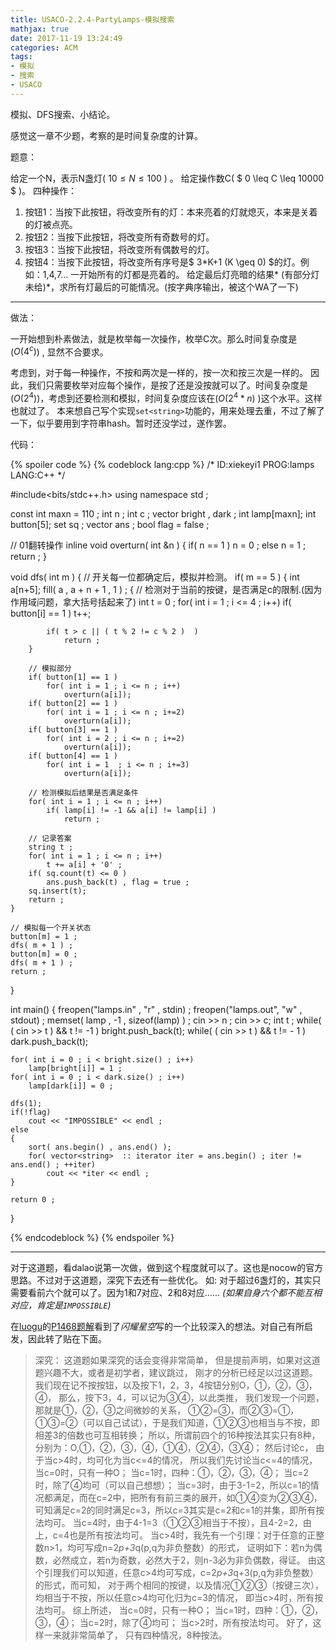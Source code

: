 ```yaml
---
title: USACO-2.2.4-PartyLamps-模拟搜索
mathjax: true 
date: 2017-11-19 13:24:49
categories: ACM
tags:
- 模拟
- 搜索
- USACO
---
```


模拟、DFS搜索、小结论。

感觉这一章不少题，考察的是时间复杂度的计算。
<!--more-->


题意：

给定一个N，表示N盏灯( $10 \leq N \leq 100$ ) 。
给定操作数C( $ 0 \leq C \leq 10000 $ )。
四种操作：
1. 按钮1：当按下此按钮，将改变所有的灯：本来亮着的灯就熄灭，本来是关着的灯被点亮。
2. 按钮2：当按下此按钮，将改变所有奇数号的灯。
3. 按钮3：当按下此按钮，将改变所有偶数号的灯。
4. 按钮4：当按下此按钮，将改变所有序号是$ 3\*K+1 (K \geq 0) $的灯。例如：1,4,7...
一开始所有的灯都是亮着的。
给定最后灯亮暗的结果* (有部分灯未给)*，求所有灯最后的可能情况。(按字典序输出，被这个WA了一下)

-----
做法：

一开始想到朴素做法，就是枚举每一次操作，枚举C次。那么时间复杂度是($O(4^c)$) , 显然不合要求。

考虑到，对于每一种操作，不按和两次是一样的，按一次和按三次是一样的。
因此，我们只需要枚举对应每个操作，是按了还是没按就可以了。时间复杂度是($O(2^4)$)，考虑到还要检测和模拟，时间复杂度应该在($O(2^4 * n )$ )这个水平。这样也就过了。
本来想自己写个实现`set<string>`功能的，用来处理去重，不过了解了一下，似乎要用到字符串hash。暂时还没学过，遂作罢。

代码：

{% spoiler code %}
{% codeblock lang:cpp %} 
/*
ID:xiekeyi1
PROG:lamps
LANG:C++
 */

#include<bits/stdc++.h>
using namespace std ;

const int maxn = 110 ; 
int n ;
int c ;
vector<int> bright , dark ; 
int lamp[maxn]; 
int button[5];
set<string> sq ; 
vector<string> ans ; 
bool flag = false ; 

// 01翻转操作
inline void overturn( int &n )
{
	if( n == 1 )
		n = 0 ;
	else 
		n = 1 ; 
	return ;
}

void dfs( int m )
{
	// 开关每一位都确定后，模拟并检测。
	if( m == 5 )
	{
		int a[n+5];
		fill( a , a + n + 1 , 1 ) ; 
		{
		// 检测对于当前的按键，是否满足c的限制.(因为作用域问题，拿大括号括起来了) 
			int t = 0  ;
			for( int i = 1 ; i <= 4 ; i++)
				if( button[i] == 1 )
					t++;
		 
			if( t > c || ( t % 2 != c % 2 )  )
				return ;
		}
		
		// 模拟部分
		if( button[1] == 1 )
			for( int i = 1 ; i <= n ; i++)
				overturn(a[i]);
		if( button[2] == 1 )
			for( int i = 1 ; i <= n ; i+=2)
				overturn(a[i]);
		if( button[3] == 1 )
			for( int i = 2 ; i <= n ; i+=2)
				overturn(a[i]);
		if( button[4] == 1 )
			for( int i = 1  ; i <= n ; i+=3)
				overturn(a[i]);

		// 检测模拟后结果是否满足条件
		for( int i = 1 ; i <= n ; i++)
			if( lamp[i] != -1 && a[i] != lamp[i] )
				return ;
		
		// 记录答案
		string t ;
		for( int i = 1 ; i <= n ; i++)
			t += a[i] + '0' ;
		if( sq.count(t) <= 0 )
			ans.push_back(t) , flag = true ;
		sq.insert(t);
		return ; 
	}

	// 模拟每一个开关状态
	button[m] = 1 ;
	dfs( m + 1 ) ; 
	button[m] = 0 ;
	dfs( m + 1 ) ;
	return ;
}


int main()
{
	freopen("lamps.in" , "r" , stdin) ;
	freopen("lamps.out", "w" , stdout) ;
	memset( lamp , -1  , sizeof(lamp) ) ; 
	cin >> n ;
	cin >> c;
	int t ;
	while( ( cin >> t ) && t != -1 )
		bright.push_back(t);
	while( ( cin >> t ) && t != - 1 )
		dark.push_back(t);

	for( int i = 0 ; i < bright.size() ; i++)
		lamp[bright[i]] = 1 ;
	for( int i = 0 ; i < dark.size() ; i++)
		lamp[dark[i]] = 0 ;

	dfs(1);
	if(!flag)
		cout << "IMPOSSIBLE" << endl ;
	else 
	{
		sort( ans.begin() , ans.end() );
		for( vector<string>  :: iterator iter = ans.begin() ; iter != ans.end() ; ++iter)  
			cout << *iter << endl ; 
	}

	return 0 ; 
}

{% endcodeblock %} 
{% endspoiler %}

------

对于这道题，看dalao说第一次做，做到这个程度就可以了。这也是nocow的官方思路。不过对于这道题，深究下去还有一些优化。
如: 对于超过6盏灯的，其实只需要看前六个就可以了。因为1和7对应、2和8对应...... *(如果自身六个都不能互相对应，肯定是`IMPOSSIBLE`)*


在[luogu](www.luogu.org)的[P1468题解](https://www.luogu.org/wiki/show?name=%E9%A2%98%E8%A7%A3+P1468)看到了*闪耀星空*写的一个比较深入的想法。对自己有所启发，因此转了贴在下面。

>深究：
>这道题如果深究的话会变得非常简单， 但是提前声明，如果对这道题兴趣不大，或者是初学者，建议跳过， 刚才的分析已经足以过这道题。 我们现在记不按按钮，以及按下1，2，3，4按钮分别O，①，②，③，④， 那么，按下3，4，可以记为③④，以此类推， 我们发现一个问题，那就是①，②，③之间微妙的关系， ①②=③，而②③=①，①③=②（可以自己试试），于是我们知道，①②③也相当与不按，即相差3的倍数也可互相转换；
>所以，所谓前四个的16种按法其实只有8种， 分别为：O,①，②，③，④，①④，②④，③④；
>然后讨论c， 由于当c>4时，均可化为当c<=4的情况， 所以我们先讨论当c<=4的情况，
>当c=0时，只有一种O；
>当c=1时，四种：①，②，③，④；
>当c=2时，除了④均可（可以自己想想）；
>当c=3时，由于3-1=2，所以c=1的情况都满足，而在c=2中，把所有有前三类的展开，如①④变为②③④， 可知满足c=2的同时满足c=3，所以c=3其实是c=2和c=1的并集，即所有按法均可。
>当c=4时，由于4-1=3（①②③相当于不按），且4-2=2，由上，c=4也是所有按法均可。
>当c>4时，我先有一个引理：对于任意的正整数n>1，均可写成n=2*p+3*q(p,q为非负整数）的形式， 证明如下：若n为偶数，必然成立，若n为奇数，必然大于2，则n-3必为非负偶数，得证。 由这个引理我们可以知道，任意c>4均可写成，c=2*p+3*q+3(p,q为非负整数）的形式，而可知， 对于两个相同的按键，以及情况①②③（按键三次），均相当于不按，所以任意c>4均可化归为c=3的情况， 即当c>4时，所有按法均可。
>综上所述，
>当c=0时，只有一种O；
>当c=1时，四种：①，②，③，④；
>当c=2时，除了④均可；
>当c>2时，所有按法均可。
>好了，这样一来就非常简单了， 只有四种情况，8种按法。


